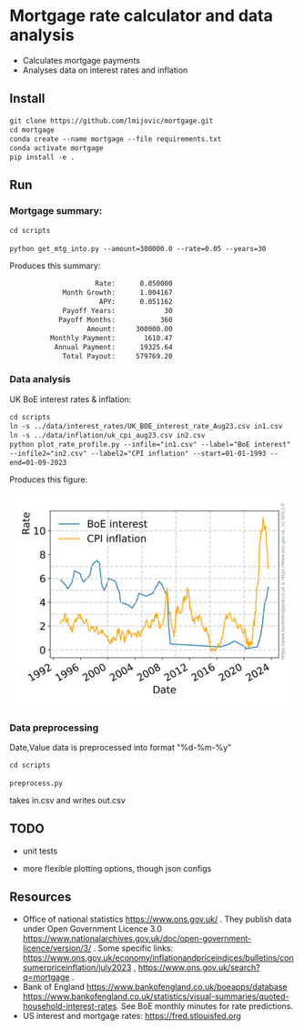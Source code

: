 # Mortgage rate calculator and data analysis

* Calculates mortgage payments
* Analyses data on interest rates and inflation

## Install 

```
git clone https://github.com/lmijovic/mortgage.git
cd mortgage
conda create --name mortgage --file requirements.txt 
conda activate mortgage
pip install -e .

```

## Run 

### Mortgage summary:

```
cd scripts

python get_mtg_into.py --amount=300000.0 --rate=0.05 --years=30

```

Produces this summary: 


```
                     Rate:      0.050000
             Month Growth:      1.004167
                      APY:      0.051162
             Payoff Years:            30
            Payoff Months:           360
                   Amount:     300000.00
          Monthly Payment:       1610.47
           Annual Payment:      19325.64
             Total Payout:     579769.20

```

### Data analysis 

UK BoE interest rates \& inflation:

```
cd scripts
ln -s ../data/interest_rates/UK_BOE_interest_rate_Aug23.csv in1.csv
ln -s ../data/inflation/uk_cpi_aug23.csv in2.csv
python plot_rate_profile.py --infile="in1.csv" --label="BoE interest" --infile2="in2.csv" --label2="CPI inflation" --start=01-01-1993 --end=01-09-2023

```

Produces this figure:

![Bank of England interest rate, UK consumer price index inflation](figures/uk_monetary.png)


### Data preprocessing

Date,Value data is preprocessed into format "%d-%m-%y" 

```
cd scripts

preprocess.py 

```

takes in.csv and writes out.csv 

## TODO

* unit tests

* more flexible plotting options, though json configs 


## Resources
* Office of national statistics  https://www.ons.gov.uk/ . They publish data under Open Government Licence 3.0 https://www.nationalarchives.gov.uk/doc/open-government-licence/version/3/ . Some specific links: https://www.ons.gov.uk/economy/inflationandpriceindices/bulletins/consumerpriceinflation/july2023 ,  https://www.ons.gov.uk/search?q=mortgage .
* Bank of England https://www.bankofengland.co.uk/boeapps/database  https://www.bankofengland.co.uk/statistics/visual-summaries/quoted-household-interest-rates. See BoE monthly minutes for rate predictions. 
* US interest and mortgage rates: https://fred.stlouisfed.org 

